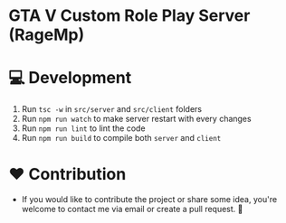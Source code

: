 # GTA V Custom Role Play Server (RageMp)

# 💻 Development 
1. Run `tsc -w` in `src/server` and `src/client` folders
2. Run `npm run watch` to make server restart with every changes
3. Run `npm run lint` to lint the code
4. Run `npm run build` to compile both `server` and `client`

# ❤️ Contribution 
- If you would like to contribute the project or share some idea, you're welcome to contact me via email or create a pull request. 🔁
